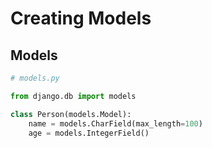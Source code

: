 # Creating Models

## Models

```python
# models.py

from django.db import models

class Person(models.Model):
    name = models.CharField(max_length=100)
    age = models.IntegerField()
```
